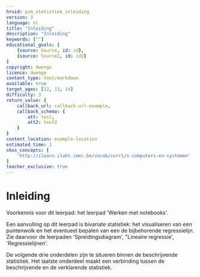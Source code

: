 ```yaml
---
hruid: pim_statistiek_inleiding
version: 3
language: nl
title: "Inleiding"
description: "Inleiding"
keywords: [""]
educational_goals: [
    {source: Source, id: id}, 
    {source: Source2, id: id2}
]
copyright: dwengo
licence: dwengo
content_type: text/markdown
available: true
target_ages: [12, 13, 14]
difficulty: 3
return_value: {
    callback_url: callback-url-example,
    callback_schema: {
        att: test,
        att2: test2
    }
}
content_location: example-location
estimated_time: 1
skos_concepts: [
    'http://ilearn.ilabt.imec.be/vocab/curr1/s-computers-en-systemen'
]
teacher_exclusive: true
---
```


# Inleiding

Voorkennis voor dit leerpad: het leerpad 'Werken met notebooks'.

Een aanvulling op dit leerpad is bivariate statistiek: het visualiseren van een puntenwolk en het eventueel bepalen van een de bijbehorende regressielijn. Zie daarvoor de leerpaden 'Spreidingsdiagram', "Lineaire regressie', 'Regressielijnen'.

De volgende drie onderdelen zijn te situeren binnen de beschrijvende statistiek. Het laatste onderdeel maakt een verbinding tussen de beschrijvende en de verklarende statistiek. 

